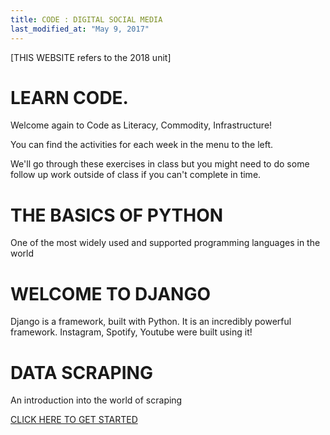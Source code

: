 ```yaml
---
title: CODE : DIGITAL SOCIAL MEDIA
last_modified_at: "May 9, 2017"
---
```


[THIS WEBSITE refers to the 2018 unit]

# LEARN CODE.

Welcome again to Code as Literacy, Commodity, Infrastructure!

You can find the activities for each week in the menu to the left.

We'll go through these exercises in class but you might need to do some
follow up work outside of class if you can't complete in time.

# THE BASICS OF  PYTHON
One of the most widely used and supported programming languages in the world

# WELCOME TO  DJANGO
Django is a framework, built with Python. It is an incredibly powerful framework.  Instagram, Spotify, Youtube were built using it!

# DATA SCRAPING
An introduction into the world of scraping

[CLICK HERE TO GET STARTED](/site/welcome)
